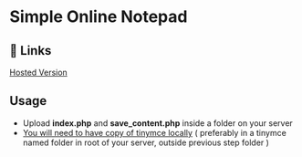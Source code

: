 # Simple Online Notepad

## 🔗 Links
[Hosted Version](https://zipurl.net/simplenotepad)


## Usage
- Upload **index.php** and **save_content.php** inside a folder on your server
- [You will need to have copy of tinymce locally](https://www.tiny.cloud/docs/tinymce/latest/php-projects/) ( preferably in a tinymce named folder in root of your server, outside previous step folder )
